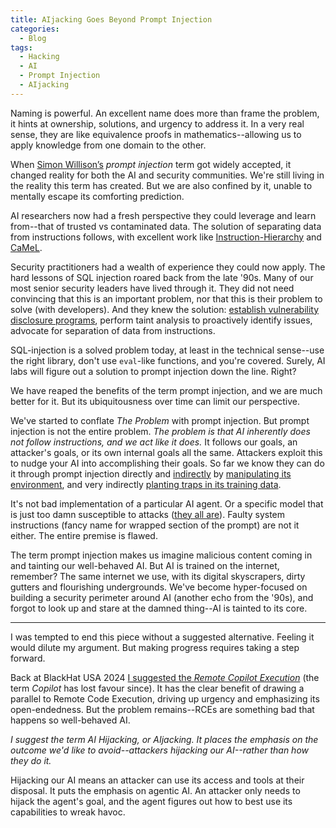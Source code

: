 ```yaml
---
title: AIjacking Goes Beyond Prompt Injection
categories:
  - Blog
tags:
  - Hacking
  - AI
  - Prompt Injection
  - AIjacking
---
```


Naming is powerful. An excellent name does more than frame the problem, it hints at ownership, solutions, and urgency to address it. 
In a very real sense, they are like equivalence proofs in mathematics--allowing us to apply knowledge from one domain to the other.

When [Simon Willison’s](https://simonwillison.net/2022/Sep/12/prompt-injection/) <i>prompt injection</i> term got widely accepted, it changed reality for both the AI and security communities. 
We're still living in the reality this term has created.
But we are also confined by it, unable to mentally escape its comforting prediction.

AI researchers now had a fresh perspective they could leverage and learn from--that of trusted vs contaminated data. 
The solution of separating data from instructions follows, with excellent work like
[Instruction-Hierarchy](https://arxiv.org/abs/2404.13208) and [CaMeL](https://arxiv.org/abs/2503.18813).

Security practitioners had a wealth of experience they could now apply.
The hard lessons of SQL injection roared back from the late '90s.
Many of our most senior security leaders have lived through it. 
They did not need convincing that this is an important problem, nor that this is their problem to solve (with developers).
And they knew the solution: [establish vulnerability disclosure programs](https://www.mbgsec.com/blog/there-is-nothing-responsible-about-disclosure-of/), perform taint analysis to proactively identify issues, advocate for separation of data from instructions.

SQL-injection is a solved problem today, at least in the technical sense--use the right library, don't use `eval`-like functions, and you're covered.
Surely, AI labs will figure out a solution to prompt injection down the line. Right?

We have reaped the benefits of the term prompt injection, and we are much better for it.
But its ubiquitousness over time can limit our perspective.

We've started to conflate _The Problem_ with prompt injection.
But prompt injection is not the entire problem.
*The problem is that AI inherently does not follow instructions, and we act like it does.*
It follows our goals, an attacker's goals, or its own internal goals all the same.
Attackers exploit this to nudge your AI into accomplishing their goals.
So far we know they can do it through prompt injection directly and 
[indirectly](https://arxiv.org/abs/2302.12173) by [manipulating its environment](https://www.youtube.com/watch?v=FH6P288i2PE), 
and very indirectly [planting traps in its training data](https://x.com/tallmetommy/status/1902915877017985260).

It's not bad implementation of a particular AI agent.
Or a specific model that is just too damn susceptible to attacks ([they all are](https://x.com/elder_plinius)).
Faulty system instructions (fancy name for wrapped section of the prompt) are not it either.
The entire premise is flawed.

The term prompt injection makes us imagine malicious content coming in and tainting our well-behaved AI.
But AI is trained on the internet, remember?
The same internet we use, with its digital skyscrapers, dirty gutters and flourishing undergrounds.
We've become hyper-focused on building a security perimeter around AI (another echo from the '90s), 
and forgot to look up and stare at the damned thing--AI is tainted to its core.

-----

I was tempted to end this piece without a suggested alternative.
Feeling it would dilute my argument.
But making progress requires taking a step forward.

Back at BlackHat USA 2024 [I suggested the _Remote Copilot Execution_](https://labs.zenity.io/p/rce) (the term _Copilot_ has lost favour since).
It has the clear benefit of drawing a parallel to Remote Code Execution, driving up urgency and emphasizing its open-endedness.
But the problem remains--RCEs are something bad that happens so well-behaved AI. 

*I suggest the term AI Hijacking, or <i>AIjacking</i>.
It places the emphasis on the outcome we'd like to avoid--attackers hijacking our AI--rather than how they do it.*

Hijacking our AI means an attacker can use its access and tools at their disposal.
It puts the emphasis on agentic AI.
An attacker only needs to hijack the agent's goal, and the agent figures out how to best use its capabilities to wreak havoc.